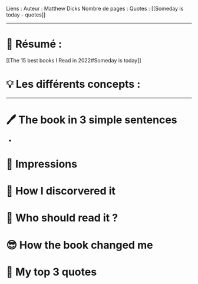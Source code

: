 Liens :
Auteur : Matthew Dicks
Nombre de pages :
Quotes : [[Someday is today - quotes]]
***
# 📃 Résumé :
[[The 15 best books I Read in 2022#Someday is today]]

# 💡 Les différents concepts :

***
# 🖊️ The book in 3 simple sentences
- 
# 🧠 Impressions

# 🧐 How I discorvered it

# 🧏 Who should read it ?

# 😎 How the book changed me

# 🔖 My top 3 quotes
